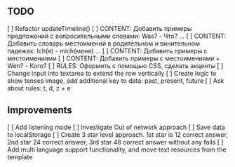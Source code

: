 ## TODO
[ ] Refactor updateTimeline()
[ ] CONTENT: Добавить примеры предложений с вопросительными словами: Was? - Что? ...
[ ] CONTENT: Добавить словарь местоимений в родительном и винительном падежах: Ich(я) - mich(меня) ...
[ ] CONTENT: Добавить примеры с местоимениями
[ ] CONTENT: Добавить примеры с местоимениями + Wen? - Кого?
[ ] RULES: Оформить с помощью CSS, сделать акценты
[ ] Change input into textarea to extend the row vertically
[ ] Create logic to show tenses image, add additional key to data: past, present, future
[ ] Ask about rules: t, d, z + e
## Improvements
[ ] Add listening mode
[ ] Investigate Out of network approach
[ ] Save data to localStorage
[ ] Create 3 star level approach. 1st star is 12 correct answer, 2nd star 24 correct answer, 3rd star 48 correct answer without any fails
[ ] Add multi language support functionality, and move text resources from the template

